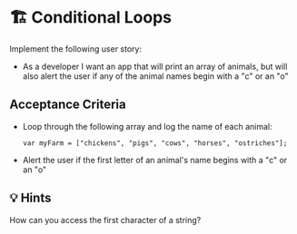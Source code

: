 # 🏗️ Conditional Loops

Implement the following user story:

* As a developer I want an app that will print an array of animals, but will also alert the user if any of the animal names begin with a "c" or an "o"

## Acceptance Criteria

* Loop through the following array and log the name of each animal:

  `var myFarm = ["chickens", "pigs", "cows", "horses", "ostriches"];`

* Alert the user if the first letter of an animal's name begins with a "c" or an "o"

## 💡 Hints

How can you access the first character of a string?